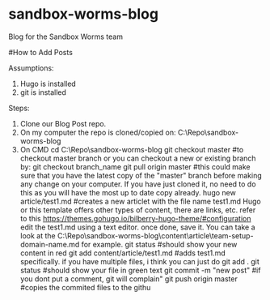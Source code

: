 # sandbox-worms-blog
Blog for the Sandbox Worms team

#How to Add Posts

Assumptions: 
1. Hugo is installed
2. git is installed

Steps:
1. Clone our Blog Post repo.
2. On my computer the repo is cloned/copied on: C:\Repo\sandbox-worms-blog
3. On CMD
cd C:\Repo\sandbox-worms-blog
git checkout master #to checkout master branch or you can checkout a new or existing branch by: git checkout branch_name
git pull origin master #this could make sure that you have the latest copy of the "master" branch before making any change on your computer. If you have just cloned it, no need to do this as you will have the most up to date copy already.
hugo new article/test1.md  #creates a new articlet with the file name test1.md Hugo or this template offers other types of content, there are links, etc. refer to this https://themes.gohugo.io/bilberry-hugo-theme/#configuration
edit the test1.md using a text editor.
once done, save it. You can take a look at the C:\Repo\sandbox-worms-blog\content\article\team-setup-domain-name.md for example. 
git status #should show your new content in red
git add content/article/test1.md #adds test1.md specifically. if you have multiple files, i think you can just do git add .
git status #should show your file in green text
git commit -m "new post" #if you dont put a comment, git will complain"
git push origin master #copies the commited files to the githu